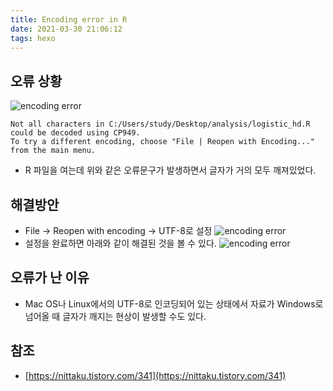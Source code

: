 ```yaml
---
title: Encoding error in R
date: 2021-03-30 21:06:12
tags: hexo
---
```


## 오류 상황
![encoding error](/hueman_images/error/encoding_error.png)
```
Not all characters in C:/Users/study/Desktop/analysis/logistic_hd.R could be decoded using CP949. 
To try a different encoding, choose "File | Reopen with Encoding..." from the main menu.
```
- R 파일을 여는데 위와 같은 오류문구가 발생하면서 글자가 거의 모두 깨져있었다. 

## 해결방안
- File -> Reopen with encoding -> UTF-8로 설정
![encoding error](/hueman_images/error/encoding_set.png)
- 설정을 완료하면 아래와 같이 해결된 것을 볼 수 있다.
![encoding error](/hueman_images/error/encoding_set2.png)

## 오류가 난 이유
- Mac OS나 Linux에서의 UTF-8로 인코딩되어 있는 상태에서 자료가 Windows로 넘어올 때 글자가 깨지는 현상이 발생할 수도 있다.


## 참조
- [https://nittaku.tistory.com/341](https://nittaku.tistory.com/341)